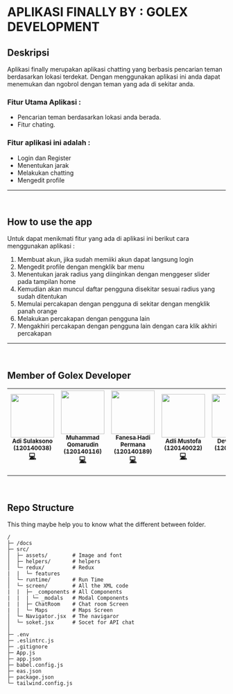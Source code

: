 
# APLIKASI FINALLY BY : GOLEX DEVELOPMENT

## Deskripsi 
Aplikasi finally merupakan aplikasi chatting yang berbasis pencarian teman berdasarkan lokasi terdekat. Dengan menggunakan aplikasi ini anda dapat menemukan dan ngobrol dengan teman yang ada di sekitar anda.

### Fitur Utama Aplikasi :
- Pencarian teman berdasarkan lokasi anda berada.
- Fitur chating.

### Fitur aplikasi ini adalah :
- Login dan Register
- Menentukan jarak 
- Melakukan chatting
- Mengedit profile

<hr>

<br>

## How to use the app
Untuk dapat menikmati fitur yang ada di aplikasi ini berikut cara menggunakan aplikasi :

1. Membuat akun, jika sudah memiiki akun dapat langsung login
2. Mengedit profile dengan mengklik bar menu
3. Menentukan jarak radius yang diinginkan dengan menggeser slider pada tampilan home
4. Kemudian akan muncul daftar pengguna disekitar sesuai radius yang sudah ditentukan
5. Memulai percakapan dengan pengguna di sekitar dengan mengklik panah orange
6. Melakukan percakapan dengan pengguna lain
7. Mengakhiri percakapan dengan pengguna lain dengan cara klik akhiri percakapan

<hr>

<br>

## Member of Golex Developer
|  [<img src="https://avatars.githubusercontent.com/u/98870264?s=64&v=4" width="100px;"/><br /><sub><b>Adi Sulaksono</b><br/>(120140038)</sub>](https://github.com/adislksn)<br />[💻](https://github.com/masQ-21dev/finally/commits?author=adislksn "Code") | [<img src="https://avatars.githubusercontent.com/u/74146018?s=64&v=4" width="100px;"/><br /><sub><b>Muhammad Qomarudin</b><br/>(120140116)</sub>](https://github.com/masQ-21dev)<br />[💻](https://github.com/masQ-21dev/finally/commits?author=masQ-21dev "Code") |  [<img src="https://avatars.githubusercontent.com/u/63780649?v=4" width="100px;"/><br /><sub><b>Fanesa Hadi Permana</b><br/>(120140189)</sub>](https://github.com/neszha)<br />[💻](https://github.com/masQ-21dev/finally/commits?author=neszha "Code") | [<img src="https://avatars.githubusercontent.com/u/103428648?s=400&u=951975b16b746a8db5975b3f54a15b28ef8cd467&v=4" width="100px;"/><br /><sub><b>Adli Mustofa</b><br/>(120140022)</sub>](https://github.com/AdliMustofa120140022)<br />[💻](https://github.com/masQ-21dev/finally/commits?author=AdliMustofa120140022 "Code") | [<img src="https://avatars.githubusercontent.com/u/104608536?v=4" width="100px;"/><br /><sub><b>Devi Kurnia</b><br/>(120140060)</sub>](https://github.com/devikrn)<br />[💻](https://github.com/masQ-21dev/finally/commits?author=devikrn "Code") |
|--|--|--|--|--|

<hr>

<br>

## Repo Structure
This thing maybe help you to know what the different between folder.

```
/
├─ /docs             
├─ src/              
│  ├─ assets/        # Image and font 
│  ├─ helpers/       # helpers 
│  └─ redux/         # Redux
|  |  └─ features   
│  └─ runtime/       # Run Time 
│  └─ screen/        # All the XML code
|  |  ├─ _components # All Components
|  |  | └─ _modals   # Modal Components
|  |  ├─ ChatRoom    # Chat room Screen
|  |  └─ Maps        # Maps Screen
│  └─ Navigator.jsx  # The navigaror
│  └─ soket.jsx      # Socet for API chat
│  
├─ .env
├─ .eslintrc.js
├─ .gitignore
├─ App.js
├─ app.json
├─ babel.config.js
├─ eas.json
├─ package.json
└─ tailwind.config.js         
```
